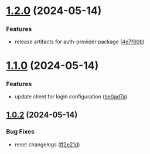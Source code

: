 # [1.2.0](https://github.com/affinidi/affinidi-tdk/compare/@affinidi-tdk/login-configuration-client-v1.1.0...@affinidi-tdk/login-configuration-client-v1.2.0) (2024-05-14)


### Features

* release artifacts for auth-provider package ([4e7f60b](https://github.com/affinidi/affinidi-tdk/commit/4e7f60ba341f3f4aa3ee09693849a85536a1103e))

# [1.1.0](https://github.com/affinidi/affinidi-tdk/compare/@affinidi-tdk/login-configuration-client-v1.0.2...@affinidi-tdk/login-configuration-client-v1.1.0) (2024-05-14)


### Features

* update client for login configuration ([be0ad7a](https://github.com/affinidi/affinidi-tdk/commit/be0ad7aa261769d9f13f17932ede3e8b2171cff1))

## [1.0.2](https://github.com/affinidi/affinidi-tdk/compare/@affinidi-tdk/login-configuration-client-v1.0.1...@affinidi-tdk/login-configuration-client-v1.0.2) (2024-05-14)


### Bug Fixes

* reset changelogs ([ff2e21d](https://github.com/affinidi/affinidi-tdk/commit/ff2e21d527173ae19baa81cd6a50c5ebea0b0a3b))
